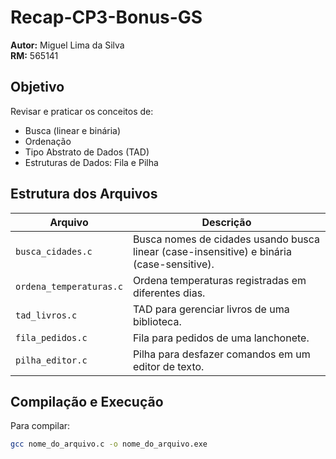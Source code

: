 # Recap-CP3-Bonus-GS
**Autor:** Miguel Lima da Silva  
**RM:** 565141  

##  Objetivo
Revisar e praticar os conceitos de:
- Busca (linear e binária)
- Ordenação
- Tipo Abstrato de Dados (TAD)
- Estruturas de Dados: Fila e Pilha

##  Estrutura dos Arquivos

| Arquivo | Descrição |
|----------|------------|
| `busca_cidades.c` | Busca nomes de cidades usando busca linear (case-insensitive) e binária (case-sensitive). |
| `ordena_temperaturas.c` | Ordena temperaturas registradas em diferentes dias. |
| `tad_livros.c` | TAD para gerenciar livros de uma biblioteca. |
| `fila_pedidos.c` | Fila para pedidos de uma lanchonete. |
| `pilha_editor.c` | Pilha para desfazer comandos em um editor de texto. |

##  Compilação e Execução

Para compilar:
```bash
gcc nome_do_arquivo.c -o nome_do_arquivo.exe
